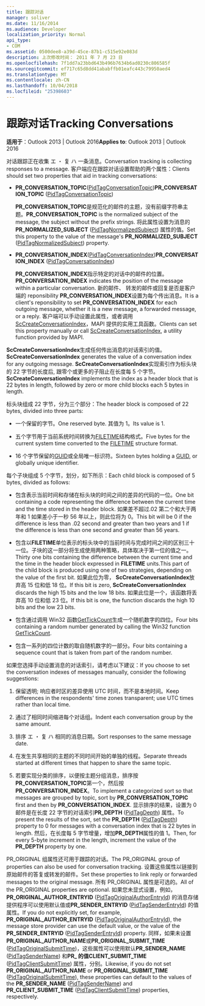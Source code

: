 ```yaml
---
title: 跟踪对话
manager: soliver
ms.date: 11/16/2014
ms.audience: Developer
localization_priority: Normal
api_type:
- COM
ms.assetid: 0500dee8-a39d-45ce-87b1-c515e92e083d
description: 上次修改时间： 2011 年 7 月 23 日
ms.openlocfilehash: 7f1dd7a23bbd643b496b7634b6ad0230c806585f
ms.sourcegitcommit: ef717c65d8dd41ababffb01eafc443c79950aed4
ms.translationtype: MT
ms.contentlocale: zh-CN
ms.lasthandoff: 10/04/2018
ms.locfileid: "25398603"
---
```

# <a name="tracking-conversations"></a><span data-ttu-id="ecb3e-103">跟踪对话</span><span class="sxs-lookup"><span data-stu-id="ecb3e-103">Tracking Conversations</span></span>

  
  
<span data-ttu-id="ecb3e-104">**适用于**：Outlook 2013 | Outlook 2016</span><span class="sxs-lookup"><span data-stu-id="ecb3e-104">**Applies to**: Outlook 2013 | Outlook 2016</span></span> 
  
<span data-ttu-id="ecb3e-105">对话跟踪正在收集 エ ・ 复 ハ 一条消息。</span><span class="sxs-lookup"><span data-stu-id="ecb3e-105">Conversation tracking is collecting responses to a message.</span></span> <span data-ttu-id="ecb3e-106">客户端应在跟踪对话设置帮助的两个属性：</span><span class="sxs-lookup"><span data-stu-id="ecb3e-106">Clients should set two properties that aid in tracking conversations:</span></span>
  
- <span data-ttu-id="ecb3e-107">**PR_CONVERSATION_TOPIC**([PidTagConversationTopic](pidtagconversationtopic-canonical-property.md))</span><span class="sxs-lookup"><span data-stu-id="ecb3e-107">**PR_CONVERSATION_TOPIC** ([PidTagConversationTopic](pidtagconversationtopic-canonical-property.md))</span></span>
    
    <span data-ttu-id="ecb3e-108">**PR_CONVERSATION_TOPIC**是规范化的邮件的主题，没有前缀字符串主题。</span><span class="sxs-lookup"><span data-stu-id="ecb3e-108">**PR_CONVERSATION_TOPIC** is the normalized subject of the message, the subject without the prefix strings.</span></span> <span data-ttu-id="ecb3e-109">将此属性设置为消息的**PR_NORMALIZED_SUBJECT** ([PidTagNormalizedSubject](pidtagnormalizedsubject-canonical-property.md)) 属性的值。</span><span class="sxs-lookup"><span data-stu-id="ecb3e-109">Set this property to the value of the message's **PR_NORMALIZED_SUBJECT** ([PidTagNormalizedSubject](pidtagnormalizedsubject-canonical-property.md)) property.</span></span> 
    
- <span data-ttu-id="ecb3e-110">**PR_CONVERSATION_INDEX**([PidTagConversationIndex](pidtagconversationindex-canonical-property.md))</span><span class="sxs-lookup"><span data-stu-id="ecb3e-110">**PR_CONVERSATION_INDEX** ([PidTagConversationIndex](pidtagconversationindex-canonical-property.md))</span></span>
    
    <span data-ttu-id="ecb3e-111">**PR_CONVERSATION_INDEX**指示特定的对话中的邮件的位置。</span><span class="sxs-lookup"><span data-stu-id="ecb3e-111">**PR_CONVERSATION_INDEX** indicates the position of the message within a particular conversation.</span></span> <span data-ttu-id="ecb3e-112">新的邮件、 转发的邮件或回复是否是客户端的 reponsibility **PR_CONVERSATION_INDEX**设置为每个传出消息。</span><span class="sxs-lookup"><span data-stu-id="ecb3e-112">It is a client's reponsibility to set **PR_CONVERSATION_INDEX** for each outgoing message, whether it is a new message, a forwarded message, or a reply.</span></span> <span data-ttu-id="ecb3e-113">客户端可以手动设置此属性，或者调用[ScCreateConversationIndex](sccreateconversationindex.md)，MAPI 提供的实用工具函数。</span><span class="sxs-lookup"><span data-stu-id="ecb3e-113">Clients can set this property manually or call [ScCreateConversationIndex](sccreateconversationindex.md), a utility function provided by MAPI.</span></span> 
    
 <span data-ttu-id="ecb3e-114">**ScCreateConversationIndex**生成任何传出消息的对话索引的值。</span><span class="sxs-lookup"><span data-stu-id="ecb3e-114">**ScCreateConversationIndex** generates the value of a conversation index for any outgoing message.</span></span> <span data-ttu-id="ecb3e-115">**ScCreateConversationIndex**实现索引作为标头块的 22 字节的长度后, 跟零个或更多的子阻止在长度每 5 个字节。</span><span class="sxs-lookup"><span data-stu-id="ecb3e-115">**ScCreateConversationIndex** implements the index as a header block that is 22 bytes in length, followed by zero or more child blocks each 5 bytes in length.</span></span> 
  
<span data-ttu-id="ecb3e-116">标头块组成 22 字节，分为三个部分：</span><span class="sxs-lookup"><span data-stu-id="ecb3e-116">The header block is composed of 22 bytes, divided into three parts:</span></span>
  
- <span data-ttu-id="ecb3e-117">一个保留的字节。</span><span class="sxs-lookup"><span data-stu-id="ecb3e-117">One reserved byte.</span></span> <span data-ttu-id="ecb3e-118">其值为 1。</span><span class="sxs-lookup"><span data-stu-id="ecb3e-118">Its value is 1.</span></span>
    
- <span data-ttu-id="ecb3e-119">五个字节用于当前系统时间转换为[FILETIME](filetime.md)结构格式。</span><span class="sxs-lookup"><span data-stu-id="ecb3e-119">Five bytes for the current system time converted to the [FILETIME](filetime.md) structure format.</span></span> 
    
- <span data-ttu-id="ecb3e-120">16 个字节保留的[GUID](guid.md)或全局唯一标识符。</span><span class="sxs-lookup"><span data-stu-id="ecb3e-120">Sixteen bytes holding a [GUID](guid.md), or globally unique identifier.</span></span>
    
<span data-ttu-id="ecb3e-121">每个子块组成 5 个字节，划分，如下所示：</span><span class="sxs-lookup"><span data-stu-id="ecb3e-121">Each child block is composed of 5 bytes, divided as follows:</span></span>
  
- <span data-ttu-id="ecb3e-122">包含表示当前时间和存储在标头块的时间之间的差异的代码的一位。</span><span class="sxs-lookup"><span data-stu-id="ecb3e-122">One bit containing a code representing the difference between the current time and the time stored in the header block.</span></span> <span data-ttu-id="ecb3e-123">如果差不超过.02 第二个和大于两年和 1 如果差小于一秒 56 年以上，则此位将为 0。</span><span class="sxs-lookup"><span data-stu-id="ecb3e-123">This bit will be 0 if the difference is less than .02 second and greater than two years and 1 if the difference is less than one second and greater than 56 years.</span></span>
    
- <span data-ttu-id="ecb3e-124">包含以**FILETIME**单位表示的标头块中的当前时间与完成时间之间的区别三十一位。子块的这一部分将生成使用两种策略，具体取决于第一位的值之一。</span><span class="sxs-lookup"><span data-stu-id="ecb3e-124">Thirty one bits containing the difference between the current time and the time in the header block expressed in **FILETIME** units.This part of the child block is produced using one of two strategies, depending on the value of the first bit.</span></span> <span data-ttu-id="ecb3e-125">如果此位为零， **ScCreateConversationIndex**放弃高 15 位和低 18 位。</span><span class="sxs-lookup"><span data-stu-id="ecb3e-125">If this bit is zero, **ScCreateConversationIndex** discards the high 15 bits and the low 18 bits.</span></span> <span data-ttu-id="ecb3e-126">如果此位是一个，该函数将丢弃高 10 位和低 23 位。</span><span class="sxs-lookup"><span data-stu-id="ecb3e-126">If this bit is one, the function discards the high 10 bits and the low 23 bits.</span></span> 
    
- <span data-ttu-id="ecb3e-127">包含通过调用 Win32 函数[GetTickCount](https://msdn.microsoft.com/library/ms724408%28VS.85%29.aspx)生成一个随机数字的四位。</span><span class="sxs-lookup"><span data-stu-id="ecb3e-127">Four bits containing a random number generated by calling the Win32 function [GetTickCount](https://msdn.microsoft.com/library/ms724408%28VS.85%29.aspx).</span></span>
    
- <span data-ttu-id="ecb3e-128">包含一系列的四位计数的取自随机数字的一部分。</span><span class="sxs-lookup"><span data-stu-id="ecb3e-128">Four bits containing a sequence count that is taken from part of the random number.</span></span>
    
<span data-ttu-id="ecb3e-129">如果您选择手动设置消息的对话索引，请考虑以下建议：</span><span class="sxs-lookup"><span data-stu-id="ecb3e-129">If you choose to set the conversation indexes of messages manually, consider the following suggestions:</span></span>
  
1. <span data-ttu-id="ecb3e-130">保留透明; 响应者时区的差异使用 UTC 时间，而不是本地时间。</span><span class="sxs-lookup"><span data-stu-id="ecb3e-130">Keep differences in the respondents' time zones transparent; use UTC times rather than local time.</span></span>
    
2. <span data-ttu-id="ecb3e-131">通过了相同时间缩进每个对话组。</span><span class="sxs-lookup"><span data-stu-id="ecb3e-131">Indent each conversation group by the same amount.</span></span>
    
3. <span data-ttu-id="ecb3e-132">排序 エ ・ 复 ハ 相同的消息日期。</span><span class="sxs-lookup"><span data-stu-id="ecb3e-132">Sort responses to the same message date.</span></span>
    
4. <span data-ttu-id="ecb3e-133">在发生共享相同的主题的不同时间开始的单独的线程。</span><span class="sxs-lookup"><span data-stu-id="ecb3e-133">Separate threads started at different times that happen to share the same topic.</span></span> 
    
5. <span data-ttu-id="ecb3e-134">若要实现分类的排序，以便按主题分组消息，排序按**PR_CONVERSATION_TOPIC**第一个，然后按**PR_CONVERSATION_INDEX**。</span><span class="sxs-lookup"><span data-stu-id="ecb3e-134">To implement a categorized sort so that messages are grouped by topic, sort by **PR_CONVERSATION_TOPIC** first and then by **PR_CONVERSATION_INDEX**.</span></span> <span data-ttu-id="ecb3e-135">显示排序的结果，设置为 0 邮件是在长度 22 字节的对话索引**PR_DEPTH** ([PidTagDepth](pidtagdepth-canonical-property.md)) 属性。</span><span class="sxs-lookup"><span data-stu-id="ecb3e-135">To present the results of the sort, set the **PR_DEPTH** ([PidTagDepth](pidtagdepth-canonical-property.md)) property to 0 for messages with a conversation index that is 22 bytes in length.</span></span> <span data-ttu-id="ecb3e-136">然后，在长度每 5 字节增量，增加**PR_DEPTH**属性的值 1。</span><span class="sxs-lookup"><span data-stu-id="ecb3e-136">Then, for every 5-byte increment in the length, increment the value of the **PR_DEPTH** property by one.</span></span> 
    
<span data-ttu-id="ecb3e-137">PR_ORIGINAL 组属性还可用于跟踪的对话。</span><span class="sxs-lookup"><span data-stu-id="ecb3e-137">The PR_ORIGINAL group of properties can also be used for conversation tracking.</span></span> <span data-ttu-id="ecb3e-138">设置这些属性以链接到原始邮件的答复或转发的邮件。</span><span class="sxs-lookup"><span data-stu-id="ecb3e-138">Set these properties to link reply or forwarded messages to the original message.</span></span> <span data-ttu-id="ecb3e-139">所有 PR_ORIGINAL 属性是可选的。</span><span class="sxs-lookup"><span data-stu-id="ecb3e-139">All of the PR_ORIGINAL properties are optional.</span></span> <span data-ttu-id="ecb3e-140">如果您未显式设置，例如， **PR_ORIGINAL_AUTHOR_ENTRYID** ([PidTagOriginalAuthorEntryId](pidtagoriginalauthorentryid-canonical-property.md)) 的消息存储提供程序可以使用默认值或**PR_SENDER_ENTRYID** ([PidTagSenderEntryId](pidtagsenderentryid-canonical-property.md)) 的值属性。</span><span class="sxs-lookup"><span data-stu-id="ecb3e-140">If you do not explicitly set, for example, **PR_ORIGINAL_AUTHOR_ENTRYID** ([PidTagOriginalAuthorEntryId](pidtagoriginalauthorentryid-canonical-property.md)), the message store provider can use the default value, or the value of the **PR_SENDER_ENTRYID** ([PidTagSenderEntryId](pidtagsenderentryid-canonical-property.md)) property.</span></span> <span data-ttu-id="ecb3e-141">同样，如果未设置**PR_ORIGINAL_AUTHOR_NAME**或**PR_ORIGINAL_SUBMIT_TIME** ([PidTagOriginalSubmitTime](pidtagoriginalsubmittime-canonical-property.md))，这些属性可以使用默认**PR_SENDER_NAME** ([PidTagSenderName](pidtagsendername-canonical-property.md)) 和**PR_ 的值CLIENT_SUBMIT_TIME** ([PidTagClientSubmitTime](pidtagclientsubmittime-canonical-property.md)) 属性，分别。</span><span class="sxs-lookup"><span data-stu-id="ecb3e-141">Likewise, if you do not set **PR_ORIGINAL_AUTHOR_NAME** or **PR_ORIGINAL_SUBMIT_TIME** ([PidTagOriginalSubmitTime](pidtagoriginalsubmittime-canonical-property.md)), these properties can default to the values of the **PR_SENDER_NAME** ([PidTagSenderName](pidtagsendername-canonical-property.md)) and **PR_CLIENT_SUBMIT_TIME** ([PidTagClientSubmitTime](pidtagclientsubmittime-canonical-property.md)) properties, respectively.</span></span> 
  

